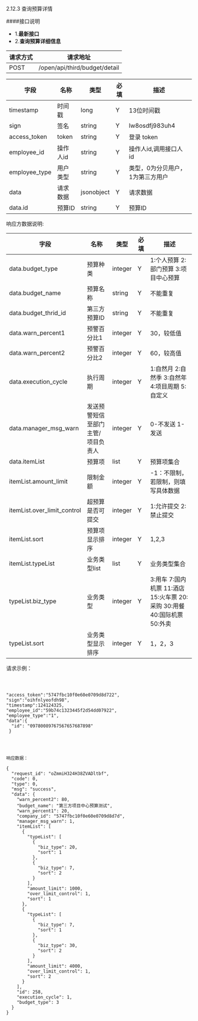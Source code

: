 2.12.3 查询预算详情

####接口说明
- 1.**最新接口**
- 2.**查询预算详细信息**


请求方式|请求地址
----|---
POST|/open/api/third/budget/detail

字段|名称|类型|必填|描述
-----|-----|----|----|----
timestamp|时间戳 |long |Y|13位时间戳
sign|签名 |string |Y|lw8osdfj983uh4
access_token|token | string |Y|登录 token
employee_id| 操作人id|string |Y|操作人id,调用接口人 id
employee_type| 用户类型|string|Y|类型，0为分贝用户，1为第三方用户
data |请求数据| jsonobject |Y|请求数据
data.id|预算ID|string |Y|预算ID



响应方数据说明:

字段|名称|类型|必填|描述
-----|-----|----|----|----
data.budget_type|预算种类|integer |Y|1:个人预算 2:部门预算 3:项目中心预算
data.budget_name |预算名称| string | Y |不能重复
data.budget_thrid_id |第三方预算ID| string | Y |不能重复
data.warn_percent1 |预警百分比1| integer | Y |30，较低值
data.warn_percent2|预警百分比2| integer| Y |60，较高值
data.execution_cycle|执行周期|integer |Y|1:自然月 2:自然季 3:自然年 4:项目周期 5:自定义
data.manager_msg_warn |发送预警短信至部门主管/项目负责人| integer | Y |0-不发送 1-发送
data.itemList |预算项| list | Y |预算项集合
itemList.amount_limit|限制金额| integer| Y | -1：不限制，若限制，则填写具体数据
itemList.over_limit_control|超预算是否可提交|integer |Y|1:允许提交 2:禁止提交
itemList.sort |预算项显示排序| integer | Y |1,2,3
itemList.typeList |业务类型list| list | Y |业务类型集合
typeList.biz_type|业务类型 | integer| Y |3:用车 7:国内机票 11:酒店 15:火车票 20:采购 30:用餐 40:国际机票 50:外卖
typeList.sort|业务类型显示排序 | integer| Y |1，2，3





请求示例：

```



"access_token":"5747fbc10f0e60e0709d8d722",
"sign":"oihfnlyeofdh98",
"timestamp":124124325,
"employee_id":"59b74c1323445f2d54dd07922",
"employee_type":"1",
"data":{
  "id": "09780089767567657687898"
 }




响应数据：

{
  "request_id": "oZmmiH324H38ZVADltbf",
  "code": 0,
  "type": 0,
  "msg": "success",
  "data": {
    "warn_percent2": 80,
    "budget_name": "第三方项目中心预算测试",
    "warn_percent1": 20,
    "company_id": "5747fbc10f0e60e0709d8d7d",
    "manager_msg_warn": 1,
    "itemList": [
      {
        "typeList": [
          {
            "biz_type": 20,
            "sort": 1
          },
          {
            "biz_type": 7,
            "sort": 2
          }
        ],
        "amount_limit": 1000,
        "over_limit_control": 1,
        "sort": 1
      },
      {
        "typeList": [
          {
            "biz_type": 7,
            "sort": 1
          },
          {
            "biz_type": 30,
            "sort": 2
          }
        ],
        "amount_limit": 4000,
        "over_limit_control": 1,
        "sort": 2
      }
    ],
    "id": 258,
    "execution_cycle": 1,
    "budget_type": 3
  }
}



```














